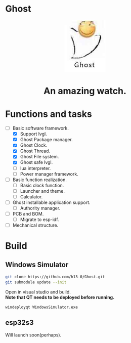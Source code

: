# Ghost
<div align = "center">
  <img src = "Images/Logo.jpg">
  <h1 align = "ceter">An amazing watch.</h1>
</div>

# Functions and tasks
- [ ] Basic software framework.
  - [X] Support lvgl.
  - [X] Ghost Package manager.
  - [X] Ghost Clock.
  - [X] Ghost Thread.
  - [X] Ghost File system.
  - [X] Ghost safe lvgl.
  - [ ] lua interpreter.
  - [ ] Power manager framework.
- [ ] Basic function realization.
  - [ ] Basic clock function.
  - [ ] Launcher and theme.
  - [ ] Calculator.
- [ ] Ghost installable application support.
  - [ ] Authority manager.
- [ ] PCB and BOM.
  - [ ] Migrate to esp-idf.
- [ ] Mechanical structure.

# Build
## Windows Simulator
```Bash
git clone https://github.com/h13-0/Ghost.git
git submodule update --init
```
Open in visual studio and build.  
**Note that QT needs to be deployed before running.**
```
windeployqt WindowsSimulator.exe
```

## esp32s3
Will launch soon(perhaps).